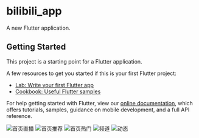 # bilibili_app

A new Flutter application.

## Getting Started

This project is a starting point for a Flutter application.

A few resources to get you started if this is your first Flutter project:

- [Lab: Write your first Flutter app](https://flutter.io/docs/get-started/codelab)
- [Cookbook: Useful Flutter samples](https://flutter.io/docs/cookbook)

For help getting started with Flutter, view our 
[online documentation](https://flutter.io/docs), which offers tutorials, 
samples, guidance on mobile development, and a full API reference.

<!--![预览](https://github.com/HuPingKang/flutter_demo/blob/master/images/finished.gif "finished")-->
![首页直播](https://github.com/HuPingKang/flutter_demo/blob/master/images/home_zhibo.png "home_zhibo")
![首页推荐](https://github.com/HuPingKang/flutter_demo/blob/master/images/home_tuijian.png "home_tuijian")
![首页热门](https://github.com/HuPingKang/flutter_demo/blob/master/images/home_hot.png  "home_hot")
![频道](https://github.com/HuPingKang/flutter_demo/blob/master/images/channel_page.png "channel_page")
![动态](https://github.com/HuPingKang/flutter_demo/blob/master/images/dynamics_page.png "dynamics_page")

